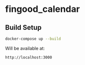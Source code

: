 
# fingood_calendar

## Build Setup

```bash
docker-compose up --build
```

Will be available at:

    http://localhost:3000

